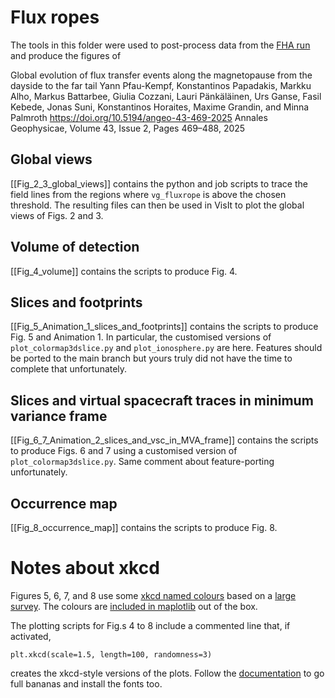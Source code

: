 # Flux ropes

The tools in this folder were used to post-process data from the [FHA run](http://urn.fi/urn:nbn:fi:att:3ce0f038-2c69-4c7c-8f67-7a71e9e57b56) and produce the figures of

Global evolution of flux transfer events along the magnetopause from the dayside to the far tail
Yann Pfau-Kempf, Konstantinos Papadakis, Markku Alho, Markus Battarbee, Giulia Cozzani, Lauri Pänkäläinen, Urs Ganse, Fasil Kebede, Jonas Suni, Konstantinos Horaites, Maxime Grandin, and Minna Palmroth
https://doi.org/10.5194/angeo-43-469-2025
Annales Geophysicae, Volume 43, Issue 2, Pages 469–488, 2025

## Global views
[[Fig_2_3_global_views]] contains the python and job scripts to trace the field lines from the regions where `vg_fluxrope` is above the chosen threshold. The resulting files can then be used in VisIt to plot the global views of Figs. 2 and 3.

## Volume of detection
[[Fig_4_volume]] contains the scripts to produce Fig. 4.

## Slices and footprints
[[Fig_5_Animation_1_slices_and_footprints]] contains the scripts to produce Fig. 5 and Animation 1. In particular, the customised versions of `plot_colormap3dslice.py` and `plot_ionosphere.py` are here. Features should be ported to the main branch but yours truly did not have the time to complete that unfortunately.

## Slices and virtual spacecraft traces in minimum variance frame
[[Fig_6_7_Animation_2_slices_and_vsc_in_MVA_frame]] contains the scripts to produce Figs. 6 and 7 using a customised version of `plot_colormap3dslice.py`. Same comment about feature-porting unfortunately. 

## Occurrence map
[[Fig_8_occurrence_map]] contains the scripts to produce Fig. 8.


# Notes about xkcd
Figures 5, 6, 7, and 8 use some [xkcd named colours](https://xkcd.com/color/rgb/) based on a [large survey](https://xkcd.com/color/rgb/). The colours are [included in maplotlib](https://matplotlib.org/stable/gallery/color/named_colors.html#xkcd-colors) out of the box.

The plotting scripts for Fig.s 4 to 8 include a commented line that, if activated,
```
plt.xkcd(scale=1.5, length=100, randomness=3)
```
creates the xkcd-style versions of the plots. Follow the [documentation](https://matplotlib.org/stable/api/_as_gen/matplotlib.pyplot.xkcd.html) to go full bananas and install the fonts too.

